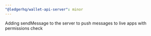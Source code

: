 ```yaml
---
"@ledgerhq/wallet-api-server": minor
---
```


Adding sendMessage to the server to push messages to live apps with permissions check
